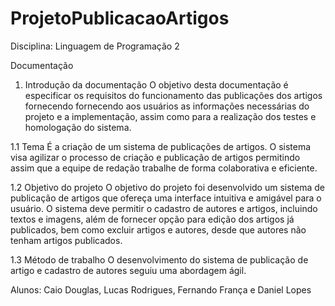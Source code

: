 # ProjetoPublicacaoArtigos
Disciplina: Linguagem de Programação 2

Documentação

1. Introdução da documentação
  O objetivo desta documentação é especificar os requisitos do funcionamento das publicações dos artigos fornecendo
fornecendo aos usuários as informações necessárias do projeto e a implementação, assim como para a realização dos testes e homologação
do sistema.

1.1 Tema
  É a criação de um sistema de publicações de artigos. O sistema visa agilizar o processo de criação e publicação de artigos permitindo
assim que a equipe de redação trabalhe de forma colaborativa e eficiente.

1.2 Objetivo do projeto
  O objetivo do projeto foi desenvolvido um sistema de publicação de artigos que ofereça uma interface intuitiva e amigável para o usuário.
O sistema deve permitir o cadastro de autores e artigos, incluindo textos e imagens, além de fornecer opção para edição dos artigos já publicados,
bem como excluir artigos e autores, desde que autores não tenham artigos publicados.

1.3 Método de trabalho
  O desenvolvimento do sistema de publicação de artigo e cadastro de autores seguiu uma abordagem ágil.

Alunos: Caio Douglas, Lucas Rodrigues, Fernando França e Daniel Lopes
